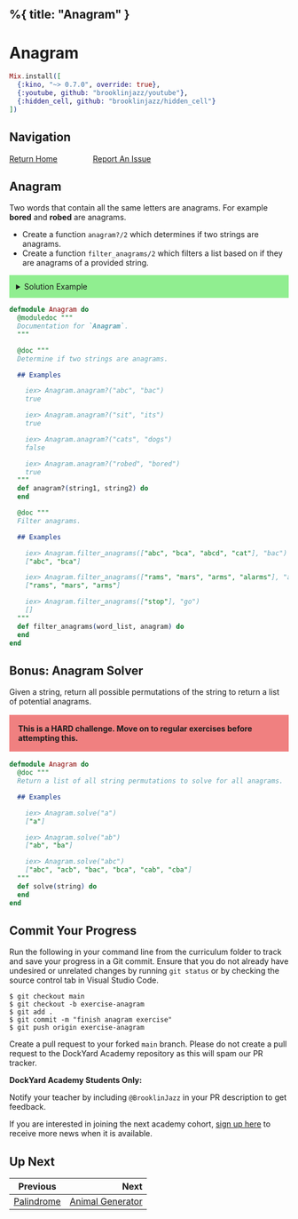 %{
  title: "Anagram"
}
---
# Anagram

```elixir
Mix.install([
  {:kino, "~> 0.7.0", override: true},
  {:youtube, github: "brooklinjazz/youtube"},
  {:hidden_cell, github: "brooklinjazz/hidden_cell"}
])
```

## Navigation

[Return Home](../start.livemd)<span style="padding: 0 30px"></span>
[Report An Issue](https://github.com/DockYard-Academy/beta_curriculum/issues/new?assignees=&labels=&template=issue.md&title=)

## Anagram

Two words that contain all the same letters are anagrams.
For example **bored** and **robed** are anagrams.

* Create a function `anagram?/2` which determines if two strings are anagrams.
* Create a function `filter_anagrams/2` which filters a list based on if they are anagrams of a provided string.

<details style="background-color: lightgreen; padding: 12px">
<summary>Solution Example</summary>

```elixir
defmodule Anagram do
  def anagram?(string1, string2) do
    sort_string(word) == sort_string(possible_anagram)
  end

  def filter_anagrams(words, string) do
    Enum.filter(words, fn word -> anagram?(word, string) end)
  end

  defp sort_string(string) do
    String.split(string, "", trim: true) |> Enum.sort() |> Enum.join()
  end
end
```

</details>

```elixir
defmodule Anagram do
  @moduledoc """
  Documentation for `Anagram`.
  """

  @doc """
  Determine if two strings are anagrams.

  ## Examples

    iex> Anagram.anagram?("abc", "bac")
    true

    iex> Anagram.anagram?("sit", "its")
    true

    iex> Anagram.anagram?("cats", "dogs")
    false

    iex> Anagram.anagram?("robed", "bored")
    true
  """
  def anagram?(string1, string2) do
  end

  @doc """
  Filter anagrams.

  ## Examples

    iex> Anagram.filter_anagrams(["abc", "bca", "abcd", "cat"], "bac")
    ["abc", "bca"]

    iex> Anagram.filter_anagrams(["rams", "mars", "arms", "alarms"], "arms")
    ["rams", "mars", "arms"]

    iex> Anagram.filter_anagrams(["stop"], "go")
    []
  """
  def filter_anagrams(word_list, anagram) do
  end
end
```

## Bonus: Anagram Solver

Given a string, return all possible permutations of the string to return a list of potential anagrams.

<div style="background-color: lightcoral; font-weight: bold; padding: 1rem; margin: 1rem 0;">
This is a HARD challenge. Move on to regular exercises before attempting this.
</div>

```elixir
defmodule Anagram do
  @doc """
  Return a list of all string permutations to solve for all anagrams.

  ## Examples

    iex> Anagram.solve("a")
    ["a"]

    iex> Anagram.solve("ab")
    ["ab", "ba"]

    iex> Anagram.solve("abc")
    ["abc", "acb", "bac", "bca", "cab", "cba"]
  """
  def solve(string) do
  end
end
```

## Commit Your Progress

Run the following in your command line from the curriculum folder to track and save your progress in a Git commit.
Ensure that you do not already have undesired or unrelated changes by running `git status` or by checking the source control tab in Visual Studio Code.

```
$ git checkout main
$ git checkout -b exercise-anagram
$ git add .
$ git commit -m "finish anagram exercise"
$ git push origin exercise-anagram
```

Create a pull request to your forked `main` branch. Please do not create a pull request to the DockYard Academy repository as this will spam our PR tracker.

**DockYard Academy Students Only:**

Notify your teacher by including `@BrooklinJazz` in your PR description to get feedback.

If you are interested in joining the next academy cohort, [sign up here](https://academy.dockyard.com/) to receive more news when it is available.

## Up Next

| Previous                                     | Next                                                     |
| -------------------------------------------- | -------------------------------------------------------: |
| [Palindrome](../exercises/palindrome.livemd) | [Animal Generator](../exercises/animal_generator.livemd) |

